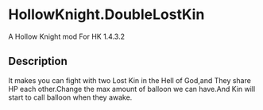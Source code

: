 # HollowKnight.DoubleLostKin
A Hollow Knight mod For HK 1.4.3.2
## Description
It makes you can fight with two Lost Kin in the Hell of God,and They share HP each other.Change the max amount of balloon we can have.And Kin will start to call balloon when they awake.